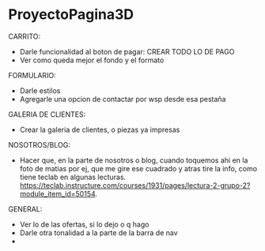# ProyectoPagina3D

CARRITO:
- Darle funcionalidad al boton de pagar: CREAR TODO LO DE PAGO
- Ver como queda mejor el fondo y el formato    


FORMULARIO:
- Darle estilos
- Agregarle una opcion de contactar por wsp desde esa pestaña


GALERIA DE CLIENTES:
- Crear la galeria de clientes, o piezas ya impresas


NOSOTROS/BLOG:
- Hacer que, en la parte de nosotros o blog, cuando toquemos ahi en la foto de matias por ej, que me gire ese cuadrado y atras tire la info, como tiene teclab en algunas lecturas. https://teclab.instructure.com/courses/1931/pages/lectura-2-grupo-2?module_item_id=50154.


GENERAL:
- Ver lo de las ofertas, si lo dejo o q hago
- Darle otra tonalidad a la parte de la barra de nav
- 



